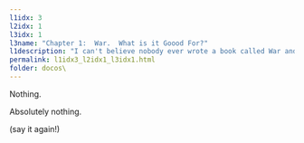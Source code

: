 ```yaml
---
l1idx: 3
l2idx: 1
l3idx: 1
l3name: "Chapter 1:  War.  What is it Goood For?"
l1description: "I can't believe nobody ever wrote a book called War and Peace."
permalink: l1idx3_l2idx1_l3idx1.html
folder: docos\
---
```


Nothing.

Absolutely nothing.

(say it again!)
